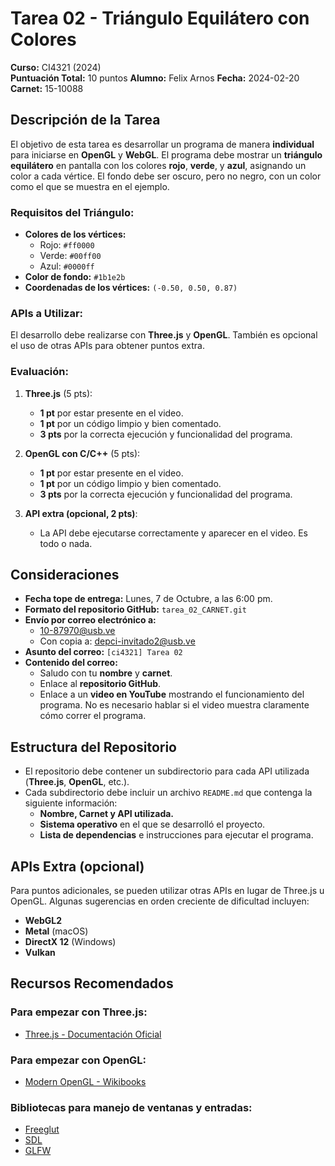 # Tarea 02 - Triángulo Equilátero con Colores  
**Curso:** CI4321 (2024)  
**Puntuación Total:** 10 puntos
**Alumno:** Felix Arnos
**Fecha:** 2024-02-20
**Carnet:** 15-10088

## Descripción de la Tarea
El objetivo de esta tarea es desarrollar un programa de manera **individual** para iniciarse en **OpenGL** y **WebGL**. El programa debe mostrar un **triángulo equilátero** en pantalla con los colores **rojo**, **verde**, y **azul**, asignando un color a cada vértice. El fondo debe ser oscuro, pero no negro, con un color como el que se muestra en el ejemplo.

### Requisitos del Triángulo:
- **Colores de los vértices:**  
  - Rojo: `#ff0000`  
  - Verde: `#00ff00`  
  - Azul: `#0000ff`
- **Color de fondo:** `#1b1e2b`
- **Coordenadas de los vértices:** `(-0.50, 0.50, 0.87)`

### APIs a Utilizar:
El desarrollo debe realizarse con **Three.js** y **OpenGL**. También es opcional el uso de otras APIs para obtener puntos extra.

### Evaluación:
1. **Three.js** (5 pts):
   - **1 pt** por estar presente en el video.
   - **1 pt** por un código limpio y bien comentado.
   - **3 pts** por la correcta ejecución y funcionalidad del programa.
  
2. **OpenGL con C/C++** (5 pts):
   - **1 pt** por estar presente en el video.
   - **1 pt** por un código limpio y bien comentado.
   - **3 pts** por la correcta ejecución y funcionalidad del programa.

3. **API extra (opcional, 2 pts)**:
   - La API debe ejecutarse correctamente y aparecer en el video. Es todo o nada.

## Consideraciones
- **Fecha tope de entrega:** Lunes, 7 de Octubre, a las 6:00 pm.
- **Formato del repositorio GitHub:** `tarea_02_CARNET.git`
- **Envío por correo electrónico a:**  
  - 10-87970@usb.ve  
  - Con copia a: depci-invitado2@usb.ve
- **Asunto del correo:** `[ci4321] Tarea 02`
- **Contenido del correo:**
  - Saludo con tu **nombre** y **carnet**.
  - Enlace al **repositorio GitHub**.
  - Enlace a un **video en YouTube** mostrando el funcionamiento del programa. No es necesario hablar si el video muestra claramente cómo correr el programa.

## Estructura del Repositorio
- El repositorio debe contener un subdirectorio para cada API utilizada (**Three.js**, **OpenGL**, etc.).
- Cada subdirectorio debe incluir un archivo `README.md` que contenga la siguiente información:
  - **Nombre, Carnet y API utilizada.**
  - **Sistema operativo** en el que se desarrolló el proyecto.
  - **Lista de dependencias** e instrucciones para ejecutar el programa.

## APIs Extra (opcional)
Para puntos adicionales, se pueden utilizar otras APIs en lugar de Three.js u OpenGL. Algunas sugerencias en orden creciente de dificultad incluyen:
- **WebGL2**
- **Metal** (macOS)
- **DirectX 12** (Windows)
- **Vulkan**

## Recursos Recomendados
### Para empezar con Three.js:
- [Three.js - Documentación Oficial](https://threejs.org/docs/index.html#manual/en/introduction/Installation)

### Para empezar con OpenGL:
- [Modern OpenGL - Wikibooks](https://en.wikibooks.org/wiki/OpenGL_Programming/Modern_OpenGL_Introduction)

### Bibliotecas para manejo de ventanas y entradas:
- [Freeglut](https://freeglut.sourceforge.net/)
- [SDL](https://libsdl.org/)
- [GLFW](https://www.glfw.org/)